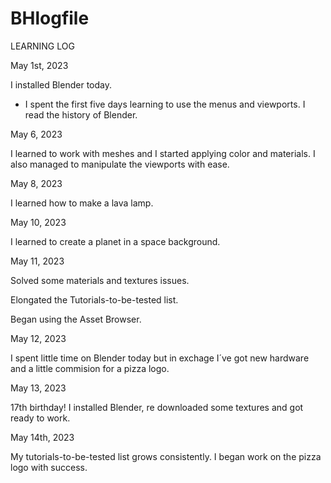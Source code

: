 # BHlogfile


LEARNING LOG


May 1st, 2023

I installed Blender today. 

* I spent the first five days learning to use the menus and viewports. I read the history of Blender.

May 6, 2023

I learned to work with meshes and I started applying color and materials. I also managed to
manipulate the viewports with ease.

May 8, 2023

I learned how to make a lava lamp.

May 10, 2023
 
I learned to create a planet in a space background.

May 11, 2023

Solved some materials and textures issues.

Elongated the Tutorials-to-be-tested list.

Began using the Asset Browser.

May 12, 2023

I spent little time on Blender today but in exchage I´ve got new hardware and a little commision for a pizza logo.

May 13, 2023

17th birthday! I installed Blender, re downloaded some textures and got ready to work.

May 14th, 2023

My tutorials-to-be-tested list grows consistently. I began work on the pizza logo with success.

